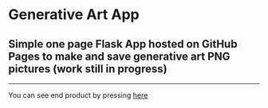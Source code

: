 # Generative Art App #
## Simple one page Flask App hosted on GitHub Pages to make and save generative art PNG pictures (work still in progress) ##
*** 
You can see end product by pressing [here](https://crawlic-stud.github.io/generative-art-app/)
